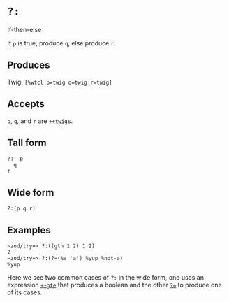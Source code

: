 `?:`
====

If-then-else

If `p` is true, produce `q`, else produce `r`.

Produces
--------

Twig: `[%wtcl p=twig q=twig r=twig]`

Accepts
-------

`p`, `q`, and `r` are [`++twig`]()s.

Tall form
---------

    ?:  p
      q
    r

Wide form
---------

    ?:(p q r)

Examples
--------

    ~zod/try=> ?:((gth 1 2) 1 2)
    2
    ~zod/try=> ?:(?=(%a 'a') %yup %not-a)
    %yup

Here we see two common cases of `?:` in the wide form, one uses an
expression [`++gte`]() that produces a boolean and the other [`?=`]() to
produce one of its cases.
